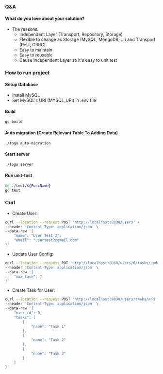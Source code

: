 ### Q&A

#### What do you love about your solution?
- The reasons:
  - Independent Layer (Transport, Repository, Storage)
  - Flexible to change as Storage (MySQL, MongoDB, ...) and Transport (Rest, GRPC)
  - Easy to maintain
  - Easy to reusable
  - Cause Independent Layer so it's easy to unit test 

### How to run project

#### Setup Database
- Install MySQL
- Set MySQL's URI (MYSQL_URI) in .env file

#### Build
```sh
go build
```

#### Auto migration (Create Relevant Table To Adding Data)
```sh
./togo auto-migration
```

#### Start server
```sh
./togo server
```

#### Run unit-test
```sh
cd ./test/${FuncName}
go test
```

### Curl

- Create User:
```sh
curl --location --request POST 'http://localhost:8080/users' \
--header 'Content-Type: application/json' \
--data-raw '{
    "name": "User Test 2",
    "email": "usertest2@gmail.com"
}'
```

- Update User Config:
```sh
curl --location --request PUT 'http://localhost:8080/users/6/tasks/update' \
--header 'Content-Type: application/json' \
--data-raw '{
    "max_task": 7
}'
```

- Create Task for User:
```sh
curl --location --request POST 'http://localhost:8080/users/tasks/add' \
--header 'Content-Type: application/json' \
--data-raw '{
    "user_id": 6,
    "tasks": [
        {
            "name": "Task 1"
        },
        {
            "name": "Task 2"
        },
        {
            "name": "Task 3"
        }
    ]
}'
```
